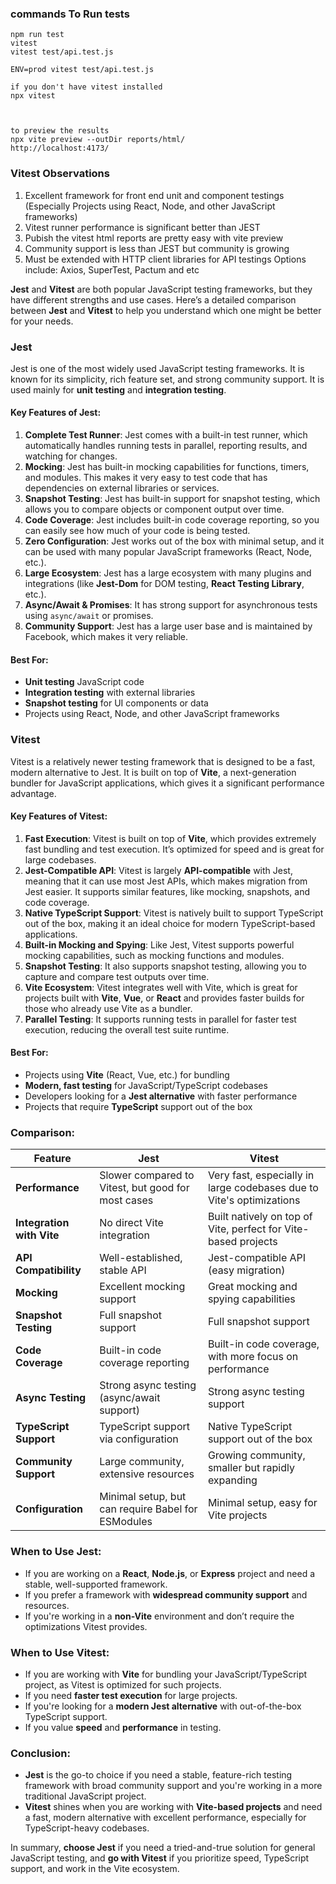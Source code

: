### commands To Run tests
```
npm run test
vitest
vitest test/api.test.js

ENV=prod vitest test/api.test.js

if you don't have vitest installed
npx vitest



to preview the results
npx vite preview --outDir reports/html/
http://localhost:4173/

```

### Vitest Observations
1) Excellent framework for front end unit and component testings (Especially Projects using React, Node, and other JavaScript frameworks)
2) Vitest runner performance is significant better than JEST
3) Pubish the vitest html reports are pretty easy with vite preview
4) Community support is less than JEST but community is growing
5) Must be extended with HTTP client libraries for API testings
    Options include: Axios, SuperTest, Pactum and etc



**Jest** and **Vitest** are both popular JavaScript testing frameworks, but they have different strengths and use cases. Here’s a detailed comparison between **Jest** and **Vitest** to help you understand which one might be better for your needs.

### **Jest**
Jest is one of the most widely used JavaScript testing frameworks. It is known for its simplicity, rich feature set, and strong community support. It is used mainly for **unit testing** and **integration testing**.

#### Key Features of Jest:
1. **Complete Test Runner**: Jest comes with a built-in test runner, which automatically handles running tests in parallel, reporting results, and watching for changes.
2. **Mocking**: Jest has built-in mocking capabilities for functions, timers, and modules. This makes it very easy to test code that has dependencies on external libraries or services.
3. **Snapshot Testing**: Jest has built-in support for snapshot testing, which allows you to compare objects or component output over time.
4. **Code Coverage**: Jest includes built-in code coverage reporting, so you can easily see how much of your code is being tested.
5. **Zero Configuration**: Jest works out of the box with minimal setup, and it can be used with many popular JavaScript frameworks (React, Node, etc.).
6. **Large Ecosystem**: Jest has a large ecosystem with many plugins and integrations (like **Jest-Dom** for DOM testing, **React Testing Library**, etc.).
7. **Async/Await & Promises**: It has strong support for asynchronous tests using `async/await` or promises.
8. **Community Support**: Jest has a large user base and is maintained by Facebook, which makes it very reliable.

#### Best For:
- **Unit testing** JavaScript code
- **Integration testing** with external libraries
- **Snapshot testing** for UI components or data
- Projects using React, Node, and other JavaScript frameworks

### **Vitest**
Vitest is a relatively newer testing framework that is designed to be a fast, modern alternative to Jest. It is built on top of **Vite**, a next-generation bundler for JavaScript applications, which gives it a significant performance advantage.

#### Key Features of Vitest:
1. **Fast Execution**: Vitest is built on top of **Vite**, which provides extremely fast bundling and test execution. It’s optimized for speed and is great for large codebases.
2. **Jest-Compatible API**: Vitest is largely **API-compatible** with Jest, meaning that it can use most Jest APIs, which makes migration from Jest easier. It supports similar features, like mocking, snapshots, and code coverage.
3. **Native TypeScript Support**: Vitest is natively built to support TypeScript out of the box, making it an ideal choice for modern TypeScript-based applications.
4. **Built-in Mocking and Spying**: Like Jest, Vitest supports powerful mocking capabilities, such as mocking functions and modules.
5. **Snapshot Testing**: It also supports snapshot testing, allowing you to capture and compare test outputs over time.
6. **Vite Ecosystem**: Vitest integrates well with Vite, which is great for projects built with **Vite**, **Vue**, or **React** and provides faster builds for those who already use Vite as a bundler.
7. **Parallel Testing**: It supports running tests in parallel for faster test execution, reducing the overall test suite runtime.

#### Best For:
- Projects using **Vite** (React, Vue, etc.) for bundling
- **Modern, fast testing** for JavaScript/TypeScript codebases
- Developers looking for a **Jest alternative** with faster performance
- Projects that require **TypeScript** support out of the box

### Comparison:

| Feature                     | **Jest**                                  | **Vitest**                               |
|-----------------------------|-------------------------------------------|------------------------------------------|
| **Performance**              | Slower compared to Vitest, but good for most cases | Very fast, especially in large codebases due to Vite's optimizations |
| **Integration with Vite**    | No direct Vite integration                | Built natively on top of Vite, perfect for Vite-based projects |
| **API Compatibility**        | Well-established, stable API              | Jest-compatible API (easy migration)     |
| **Mocking**                  | Excellent mocking support                 | Great mocking and spying capabilities    |
| **Snapshot Testing**         | Full snapshot support                     | Full snapshot support                    |
| **Code Coverage**            | Built-in code coverage reporting          | Built-in code coverage, with more focus on performance |
| **Async Testing**            | Strong async testing (async/await support) | Strong async testing support             |
| **TypeScript Support**       | TypeScript support via configuration      | Native TypeScript support out of the box |
| **Community Support**        | Large community, extensive resources      | Growing community, smaller but rapidly expanding |
| **Configuration**            | Minimal setup, but can require Babel for ESModules | Minimal setup, easy for Vite projects    |

### When to Use **Jest**:
- If you are working on a **React**, **Node.js**, or **Express** project and need a stable, well-supported framework.
- If you prefer a framework with **widespread community support** and resources.
- If you're working in a **non-Vite** environment and don’t require the optimizations Vitest provides.

### When to Use **Vitest**:
- If you are working with **Vite** for bundling your JavaScript/TypeScript project, as Vitest is optimized for such projects.
- If you need **faster test execution** for large projects.
- If you're looking for a **modern Jest alternative** with out-of-the-box TypeScript support.
- If you value **speed** and **performance** in testing.

### Conclusion:
- **Jest** is the go-to choice if you need a stable, feature-rich testing framework with broad community support and you're working in a more traditional JavaScript project.
- **Vitest** shines when you are working with **Vite-based projects** and need a fast, modern alternative with excellent performance, especially for TypeScript-heavy codebases.

In summary, **choose Jest** if you need a tried-and-true solution for general JavaScript testing, and **go with Vitest** if you prioritize speed, TypeScript support, and work in the Vite ecosystem.
